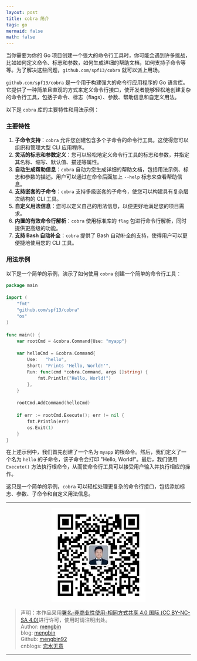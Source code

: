 ```yaml
---
layout: post
title: cobra 简介
tags: go
mermaid: false
math: false
---  
```


当你需要为你的 Go 项目创建一个强大的命令行工具时，你可能会遇到许多挑战，比如如何定义命令、标志和参数，如何生成详细的帮助文档，如何支持子命令等等。为了解决这些问题，`github.com/spf13/cobra` 就可以派上用场。

`github.com/spf13/cobra` 是一个用于构建强大的命令行应用程序的 Go 语言库。它提供了一种简单且直观的方式来定义命令行接口，使开发者能够轻松地创建复杂的命令行工具，包括子命令、标志（flags）、参数、帮助信息和自定义用法。

以下是 `cobra` 库的主要特性和用法示例：

### 主要特性

1. **子命令支持**：`cobra` 允许您创建包含多个子命令的命令行工具。这使得您可以组织和管理大型 CLI 应用程序。
2. **灵活的标志和参数定义**：您可以轻松地定义命令行工具的标志和参数，并指定其名称、缩写、默认值、描述等属性。
3. **自动生成帮助信息**：`cobra` 自动为您生成详细的帮助文档，包括用法示例、标志和参数的描述。用户可以通过在命令后面加上 `--help` 标志来查看帮助信息。
4. **支持嵌套的子命令**：`cobra` 支持多级嵌套的子命令，使您可以构建具有复杂层次结构的 CLI 工具。
5. **自定义用法信息**：您可以定义自己的用法信息，以便更好地满足您的项目需求。
6. **内置的有效命令行解析**：`cobra` 使用标准库的 `flag` 包进行命令行解析，同时提供更高级的功能。
7. **支持 Bash 自动补全**：`cobra` 提供了 Bash 自动补全的支持，使得用户可以更便捷地使用您的 CLI 工具。

### 用法示例

以下是一个简单的示例，演示了如何使用 `cobra` 创建一个简单的命令行工具：

```go
package main

import (
    "fmt"
    "github.com/spf13/cobra"
    "os"
)

func main() {
    var rootCmd = &cobra.Command{Use: "myapp"}

    var helloCmd = &cobra.Command{
        Use:   "hello",
        Short: "Prints 'Hello, World!'",
        Run: func(cmd *cobra.Command, args []string) {
            fmt.Println("Hello, World!")
        },
    }

    rootCmd.AddCommand(helloCmd)

    if err := rootCmd.Execute(); err != nil {
        fmt.Println(err)
        os.Exit(1)
    }
}
```

在上述示例中，我们首先创建了一个名为 `myapp` 的根命令。然后，我们定义了一个名为 `hello` 的子命令，该子命令会打印 "Hello, World!"。最后，我们使用 `Execute()` 方法执行根命令，从而使命令行工具可以接受用户输入并执行相应的操作。

这只是一个简单的示例，`cobra` 可以轻松处理更复杂的命令行接口，包括添加标志、参数、子命令和自定义用法信息。

---

<div align="center">
  <img src="../img/qrcode_wechat.jpg" alt="孟斯特">
</div>

> 声明：本作品采用[署名-非商业性使用-相同方式共享 4.0 国际 (CC BY-NC-SA 4.0)](https://creativecommons.org/licenses/by-nc-sa/4.0/deed.zh)进行许可，使用时请注明出处。  
> Author: [mengbin](mengbin1992@outlook.com)  
> blog: [mengbin](https://mengbin.top)  
> Github: [mengbin92](https://mengbin92.github.io/)  
> cnblogs: [恋水无意](https://www.cnblogs.com/lianshuiwuyi/)  

---
